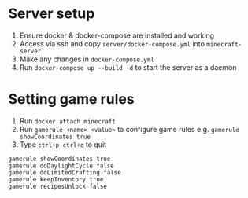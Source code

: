 # Server setup

1. Ensure docker & docker-compose are installed and working
2. Access via ssh and copy `server/docker-compose.yml` into `minecraft-server`
3. Make any changes in `docker-compose.yml`
4. Run `docker-compose up --build -d` to start the server as a daemon

# Setting game rules

1. Run `docker attach minecraft`
2. Run `gamerule <name> <value>` to configure game rules e.g. `gamerule showCoordinates true`
3. Type `ctrl+p ctrl+q` to quit

```
gamerule showCoordinates true
gamerule doDaylightCycle false
gamerule doLimitedCrafting false
gamerule keepInventory true
gamerule recipesUnlock false
```
